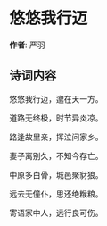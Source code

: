 # 悠悠我行迈

**作者**: 严羽

## 诗词内容

悠悠我行迈，邈在天一方。

道路无终极，时节异炎凉。

路逢故里亲，挥泣问家乡。

妻子离别久，不知今存亡。

中原多白骨，城邑聚豺狼。

远去无僮仆，思还绝糇粮。

寄语家中人，远行良可伤。

